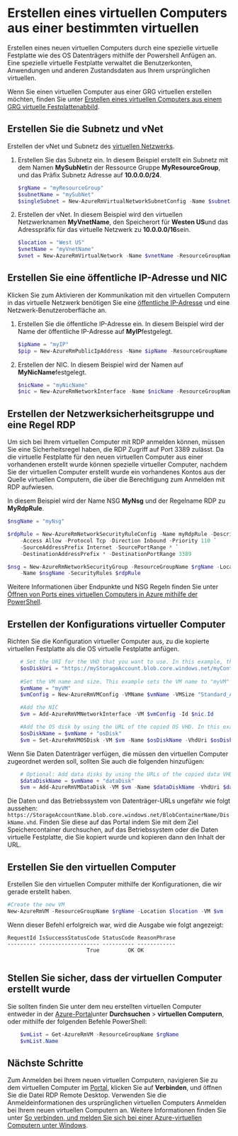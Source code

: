 <properties
    pageTitle="Erstellen Sie eine Kopie Ihrer Windows virtueller Computer | Microsoft Azure"
    description="Informationen Sie zum Erstellen einer Kopie Ihrer spezialisierte Azure virtueller Computer unter Windows, in dem Modell zur Bereitstellung von Ressourcenmanager."
    services="virtual-machines-windows"
    documentationCenter=""
    authors="cynthn"
    manager="timlt"
    editor=""
    tags="azure-resource-manager"/>

<tags
    ms.service="virtual-machines-windows"
    ms.workload="infrastructure-services"
    ms.tgt_pltfrm="vm-windows"
    ms.devlang="na"
    ms.topic="article"
    ms.date="09/21/2016"
    ms.author="cynthn"/>

# <a name="create-a-vm-from-a-specialized-vhd"></a>Erstellen eines virtuellen Computers aus einer bestimmten virtuellen

Erstellen eines neuen virtuellen Computers durch eine spezielle virtuelle Festplatte wie des OS Datenträgers mithilfe der Powershell Anfügen an. Eine spezielle virtuelle Festplatte verwaltet die Benutzerkonten, Anwendungen und anderen Zustandsdaten aus Ihrem ursprünglichen virtuellen. 

Wenn Sie einen virtuellen Computer aus einer GRG virtuellen erstellen möchten, finden Sie unter [Erstellen eines virtuellen Computers aus einem GRG virtuelle Festplattenabbild](virtual-machines-windows-create-vm-generalized.md).

## <a name="create-the-subnet-and-vnet"></a>Erstellen Sie die Subnetz und vNet

Erstellen der vNet und Subnetz des [virtuellen Netzwerks](../virtual-network/virtual-networks-overview.md).

1. Erstellen Sie das Subnetz ein. In diesem Beispiel erstellt ein Subnetz mit dem Namen **MySubNet**in der Ressource Gruppe **MyResourceGroup**, und das Präfix Subnetz Adresse auf **10.0.0.0/24**.

    ```powershell
    $rgName = "myResourceGroup"
    $subnetName = "mySubNet"
    $singleSubnet = New-AzureRmVirtualNetworkSubnetConfig -Name $subnetName -AddressPrefix 10.0.0.0/24
    ```

2. Erstellen der vNet. In diesem Beispiel wird den virtuellen Netzwerknamen **MyVnetName**, den Speicherort für **Westen US**und das Adresspräfix für das virtuelle Netzwerk zu **10.0.0.0/16**sein. 

    ```powershell
    $location = "West US"
    $vnetName = "myVnetName"
    $vnet = New-AzureRmVirtualNetwork -Name $vnetName -ResourceGroupName $rgName -Location $location -AddressPrefix 10.0.0.0/16 -Subnet $singleSubnet
    ```    
            
## <a name="create-a-public-ip-address-and-nic"></a>Erstellen Sie eine öffentliche IP-Adresse und NIC

Klicken Sie zum Aktivieren der Kommunikation mit den virtuellen Computern in das virtuelle Netzwerk benötigen Sie eine [öffentliche IP-Adresse](../virtual-network/virtual-network-ip-addresses-overview-arm.md) und eine Netzwerk-Benutzeroberfläche an.

1. Erstellen Sie die öffentliche IP-Adresse ein. In diesem Beispiel wird der Name der öffentliche IP-Adresse auf **MyIP**festgelegt.

    ```powershell
    $ipName = "myIP"
    $pip = New-AzureRmPublicIpAddress -Name $ipName -ResourceGroupName $rgName -Location $location -AllocationMethod Dynamic
    ```       

2. Erstellen der NIC. In diesem Beispiel wird der Namen auf **MyNicName**festgelegt.

    ```powershell
    $nicName = "myNicName"
    $nic = New-AzureRmNetworkInterface -Name $nicName -ResourceGroupName $rgName -Location $location -SubnetId $vnet.Subnets[0].Id -PublicIpAddressId $pip.Id
    ```

## <a name="create-the-network-security-group-and-an-rdp-rule"></a>Erstellen der Netzwerksicherheitsgruppe und eine Regel RDP

Um sich bei Ihrem virtuellen Computer mit RDP anmelden können, müssen Sie eine Sicherheitsregel haben, die RDP Zugriff auf Port 3389 zulässt. Da die virtuelle Festplatte für den neuen virtuellen Computer aus einer vorhandenen erstellt wurde können spezielle virtueller Computer, nachdem Sie der virtuellen Computer erstellt wurde ein vorhandenes Kontos aus der Quelle virtuellen Computern, die über die Berechtigung zum Anmelden mit RDP aufwiesen.

In diesem Beispiel wird der Name NSG **MyNsg** und der Regelname RDP zu **MyRdpRule**.

```powershell
$nsgName = "myNsg"

$rdpRule = New-AzureRmNetworkSecurityRuleConfig -Name myRdpRule -Description "Allow RDP" `
    -Access Allow -Protocol Tcp -Direction Inbound -Priority 110 `
    -SourceAddressPrefix Internet -SourcePortRange * `
    -DestinationAddressPrefix * -DestinationPortRange 3389

$nsg = New-AzureRmNetworkSecurityGroup -ResourceGroupName $rgName -Location $location `
    -Name $nsgName -SecurityRules $rdpRule
```

Weitere Informationen über Endpunkte und NSG Regeln finden Sie unter [Öffnen von Ports eines virtuellen Computers in Azure mithilfe der PowerShell](virtual-machines-windows-nsg-quickstart-powershell.md).

## <a name="create-the-vm-configuration"></a>Erstellen der Konfigurations virtueller Computer

Richten Sie die Konfiguration virtueller Computer aus, zu die kopierte virtuellen Festplatte als die OS virtuelle Festplatte anfügen.


```powershell
    # Set the URI for the VHD that you want to use. In this example, the VHD file named "myOsDisk.vhd" is kept in a storage account named "myStorageAccount" in a container named "myContainer".
    $osDiskUri = "https://myStorageAccount.blob.core.windows.net/myContainer/myOsDisk.vhd"
    
    #Set the VM name and size. This example sets the VM name to "myVM" and the VM size to "Standard_A2".
    $vmName = "myVM"
    $vmConfig = New-AzureRmVMConfig -VMName $vmName -VMSize "Standard_A2"

    #Add the NIC
    $vm = Add-AzureRmVMNetworkInterface -VM $vmConfig -Id $nic.Id

    #Add the OS disk by using the URL of the copied OS VHD. In this example, when the OS disk is created, the term "osDisk" is appened to the VM name to create the OS disk name. This example also specifies that this Windows-based VHD should be attached to the VM as the OS disk.
    $osDiskName = $vmName + "osDisk"
    $vm = Set-AzureRmVMOSDisk -VM $vm -Name $osDiskName -VhdUri $osDiskUri -CreateOption attach -Windows
```


Wenn Sie Daten Datenträger verfügen, die müssen den virtuellen Computer zugeordnet werden soll, sollten Sie auch die folgenden hinzufügen: 

```powershell
    # Optional: Add data disks by using the URLs of the copied data VHDs at the appropriate Logical Unit Number (Lun).
    $dataDiskName = $vmName + "dataDisk"
    $vm = Add-AzureRmVMDataDisk -VM $vm -Name $dataDiskName -VhdUri $dataDiskUri -Lun 0 -CreateOption attach
```

Die Daten und das Betriebssystem von Datenträger-URLs ungefähr wie folgt aussehen: `https://StorageAccountName.blob.core.windows.net/BlobContainerName/DiskName.vhd`. Finden Sie diese auf das Portal indem Sie mit dem Ziel Speichercontainer durchsuchen, auf das Betriebssystem oder die Daten virtuelle Festplatte, die Sie kopiert wurde und kopieren dann den Inhalt der URL.


## <a name="create-the-vm"></a>Erstellen Sie den virtuellen Computer

Erstellen Sie den virtuellen Computer mithilfe der Konfigurationen, die wir gerade erstellt haben.

```powershell
#Create the new VM
New-AzureRmVM -ResourceGroupName $rgName -Location $location -VM $vm
```

Wenn dieser Befehl erfolgreich war, wird die Ausgabe wie folgt angezeigt:

```
RequestId IsSuccessStatusCode StatusCode ReasonPhrase
--------- ------------------- ---------- ------------
                         True         OK OK   
 
```
 
## <a name="verify-that-the-vm-was-created"></a>Stellen Sie sicher, dass der virtuellen Computer erstellt wurde 
 
Sie sollten finden Sie unter dem neu erstellten virtuellen Computer entweder in der [Azure-Portal](https://portal.azure.com)unter **Durchsuchen** > **virtuellen Computern**, oder mithilfe der folgenden Befehle PowerShell:

```powershell
    $vmList = Get-AzureRmVM -ResourceGroupName $rgName
    $vmList.Name
```

## <a name="next-steps"></a>Nächste Schritte

Zum Anmelden bei Ihrem neuen virtuellen Computern, navigieren Sie zu dem virtuellen Computer im [Portal](https://portal.azure.com), klicken Sie auf **Verbinden**, und öffnen Sie die Datei RDP Remote Desktop. Verwenden Sie die Anmeldeinformationen des ursprünglichen virtuellen Computers Anmelden bei Ihrem neuen virtuellen Computern an. Weitere Informationen finden Sie unter [So verbinden, und melden Sie sich bei einer Azure-virtuellen Computern unter Windows](virtual-machines-windows-connect-logon.md).







